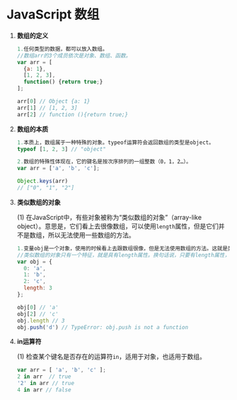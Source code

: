# JavaScript 数组

1. **数组的定义**

   ```javascript
   1.任何类型的数据，都可以放入数组。
   //数组arr的3个成员依次是对象、数组、函数。
   var arr = [
     {a: 1},
     [1, 2, 3],
     function() {return true;}
   ];
   
   arr[0] // Object {a: 1}
   arr[1] // [1, 2, 3]
   arr[2] // function (){return true;}
   ```

   

2. **数组的本质**

   ```javascript
   1.本质上，数组属于一种特殊的对象。typeof运算符会返回数组的类型是object。
   typeof [1, 2, 3] // "object"
   
   2.数组的特殊性体现在，它的键名是按次序排列的一组整数（0，1，2…）。
   var arr = ['a', 'b', 'c'];
   
   Object.keys(arr)
   // ["0", "1", "2"]
   ```



3. **类似数组的对象**

   (1) 在JavaScript中，有些对象被称为“类似数组的对象”（array-like object）。意思是，它们看上去很像数组，可以使用`length`属性，但是它们并不是数组，所以无法使用一些数组的方法。

   ```javascript
   1.变量obj是一个对象，使用的时候看上去跟数组很像，但是无法使用数组的方法。这就是类似数组的对象。
   //类似数组的对象只有一个特征，就是具有length属性。换句话说，只要有length属性，就可以认为这个对象类似于数组。但是，对象的length属性不是动态值，不会随着成员的变化而变化。
   var obj = {
     0: 'a',
     1: 'b',
     2: 'c',
     length: 3
   };
   
   obj[0] // 'a'
   obj[2] // 'c'
   obj.length // 3
   obj.push('d') // TypeError: obj.push is not a function
   ```



4. **in运算符**

   (1) 检查某个键名是否存在的运算符`in`，适用于对象，也适用于数组。

   ```javascript
   var arr = [ 'a', 'b', 'c' ];
   2 in arr  // true
   '2' in arr // true
   4 in arr // false
   ```

   